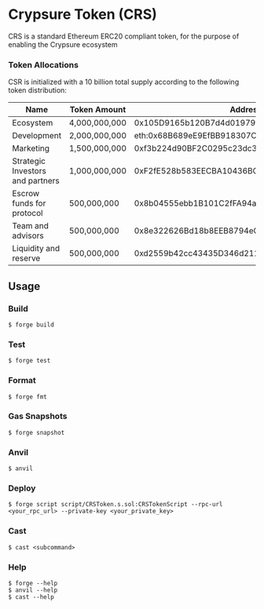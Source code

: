 # Crypsure Token (CRS)

CRS is a standard Ethereum ERC20 compliant token, for the purpose of enabling the Crypsure ecosystem

### Token Allocations

CSR is initialized with a 10 billion total supply according to the following token distribution:

Name | Token Amount | Address
---- | ------------ | ---------
Ecosystem	| 4,000,000,000 | 0x105D9165b120B7d4d01979f35D290babC2E5fbD3
Development	| 2,000,000,000 | eth:0x68B689eE9EfBB918307C6F6EA186B1652828EE84
Marketing | 1,500,000,000 | 0xf3b224d90BF2C0295c23dc376B4bAC9c1bddE321
Strategic Investors and partners | 1,000,000,000 | 0xF2fE528b583EECBA10436BC01B5e085F7F6816F0
Escrow funds for protocol | 500,000,000 | 0x8b04555ebb1B101C2fFA94a897ee660AC729Ac66
Team and advisors | 500,000,000 | 0x8e322626Bd18b8EEB8794eC9674885da7C8565e9
Liquidity and reserve	| 500,000,000 | 0xd2559b42cc43435D346d211aD437f1cf97f67714


## Usage

### Build

```shell
$ forge build
```

### Test

```shell
$ forge test
```

### Format

```shell
$ forge fmt
```

### Gas Snapshots

```shell
$ forge snapshot
```

### Anvil

```shell
$ anvil
```

### Deploy

```shell
$ forge script script/CRSToken.s.sol:CRSTokenScript --rpc-url <your_rpc_url> --private-key <your_private_key>
```

### Cast

```shell
$ cast <subcommand>
```

### Help

```shell
$ forge --help
$ anvil --help
$ cast --help
```
